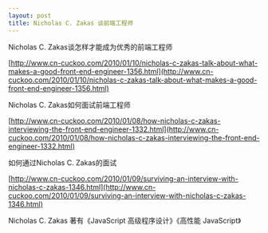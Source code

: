```yaml
---
layout: post
title: Nicholas C. Zakas 谈前端工程师
---
```

<div>Nicholas C. Zakas谈怎样才能成为优秀的前端工程师</div>

[http://www.cn-cuckoo.com/2010/01/10/nicholas-c-zakas-talk-about-what-makes-a-good-front-end-engineer-1356.html](http://www.cn-cuckoo.com/2010/01/10/nicholas-c-zakas-talk-about-what-makes-a-good-front-end-engineer-1356.html)

Nicholas C. Zakas如何面试前端工程师&nbsp;

[http://www.cn-cuckoo.com/2010/01/08/how-nicholas-c-zakas-interviewing-the-front-end-engineer-1332.html](http://www.cn-cuckoo.com/2010/01/08/how-nicholas-c-zakas-interviewing-the-front-end-engineer-1332.html)&nbsp;

如何通过Nicholas C. Zakas的面试&nbsp;

[http://www.cn-cuckoo.com/2010/01/09/surviving-an-interview-with-nicholas-c-zakas-1346.html](http://www.cn-cuckoo.com/2010/01/09/surviving-an-interview-with-nicholas-c-zakas-1346.html)&nbsp;

Nicholas C. Zakas 著有《JavaScript 高级程序设计》《高性能 JavaScript》